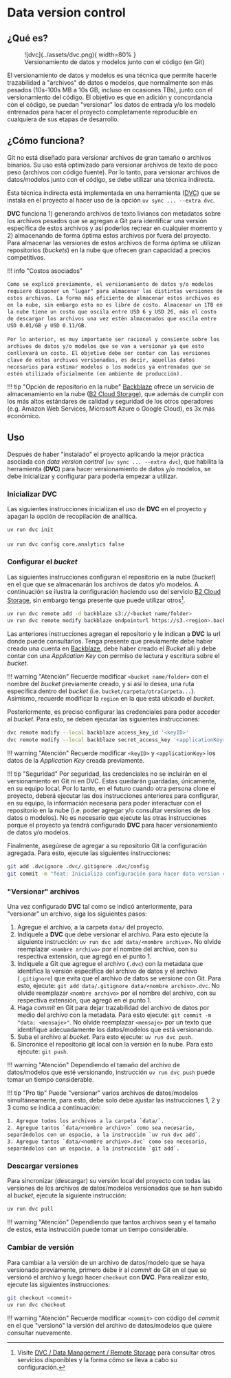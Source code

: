 # Data version control

## ¿Qué es?

<figure markdown>
  ![dvc](../assets/dvc.png){ width=80% }
  <figcaption>Versionamiento de datos y modelos junto con el código (en Git)</figcaption>
</figure>

El versionamiento de datos y modelos es una técnica que permite hacerle trazabilidad a "archivos" de datos o modelos, que normalmente son más pesados (10s-100s MB a 10s GB, incluso en ocasiones TBs), junto con el versionamiento del código. El objetivo es que en adición y concordancia con el código, se puedan "versionar" los datos de entrada y/o los modelo entrenados para hacer el proyecto completamente reproducible en cualquiera de sus etapas de desarrollo.

## ¿Cómo funciona?

Git no está diseñado para versionar archivos de gran tamaño o archivos binarios. Su uso está optimizado para versionar archivos de texto de poco peso (archivos con código fuente). Por lo tanto, para versionar archivos de datos/modelos junto con el código, se debe utilizar una técnica indirecta.

Esta técnica indirecta está implementada en una herramienta ([DVC](https://dvc.org/doc/user-guide)) que se instala en el proyecto al hacer uso de la opción `uv sync ... --extra dvc`.

**DVC** funciona 1) generando archivos de texto livianos con metadatos sobre los archivos pesados que se agregan a Git para identificar una versión específica de estos archivos y así poderlos recrear en cualquier momento y 2) almacenando de forma óptima estos archivos por fuera del proyecto. Para almacenar las versiones de estos archivos de forma óptima se utilizan repositorios (_buckets_) en la nube que ofrecen gran capacidad a precios competitivos.

!!! info "Costos asociados"

    Como se explicó previamente, el versionamiento de datos y/o modelos requiere disponer un "lugar" para almacenar las distintas versiones de estos archivos. La forma más eficiente de almacenar estos archivos es en la nube, sin embargo esto no es libre de costo. Almacenar un 1TB en la nube tiene un costo que oscila entre USD 6 y USD 26, más el costo de descargar los archivos una vez estén almacenados que oscila entre USD 0.01/GB y USD 0.11/GB.

    Por lo anterior, es muy importante ser racional y consiente sobre los archivos de datos y/o modelos que se van a versionar ya que esto conllevará un costo. El objetivo debe ser contar con las versiones clave de estos archivos versionadas, es decir, aquellas datos necesarios para estimar modelos o los modelos ya entrenados que se estén utilizado oficialmente (en ambiente de producción).

!!! tip "Opción de repositorio en la nube"
    [Backblaze](https://www.backblaze.com/) ofrece un servicio de almacenamiento en la nube ([B2 Cloud Storage](https://www.backblaze.com/cloud-storage)), que además de cumplir con los más altos estándares de calidad y seguridad de los otros operadores (e.g. Amazon Web Services, Microsoft Azure o Google Cloud), es 3x más económico.

## Uso

Después de haber "instalado" el proyecto aplicando la mejor práctica asociada con _data version control_ (`uv sync ... --extra dvc`), que habilita la herramienta (**DVC**) para hacer versionamiento de datos y/o modelos, se debe inicializar y configurar para poderla empezar a utilizar.

### Inicializar **DVC**

Las siguientes instrucciones inicializan el uso de **DVC** en el proyecto y apagan la opción de recopilación de analítica.

```sh
uv run dvc init

uv run dvc config core.analytics false
```

### Configurar el _bucket_

Las siguientes instrucciones configuran el repositorio en la nube (_bucket_) en el que que se almacenarán los archivos de datos y/o modelos. A continuación se ilustra la configuración haciendo uso del servicio [B2 Cloud Storage](https://www.backblaze.com/cloud-storage), sin embargo tenga presente que puede utilizar otros[^1].

```sh
uv run dvc remote add -d backblaze s3://<bucket name/folder>
uv run dvc remote modify backblaze endpointurl https://s3.<region>.backblazeb2.com
```

Las anteriores instrucciones agregan el repositorio y le indican a **DVC** la url donde puede consultarlos. Tenga presente que previamente debe haber creado una cuenta en [Backblaze](https://www.backblaze.com/), debe haber creado el _Bucket_ allí y debe contar con una _Application Key_ con permiso de lectura y escritura sobre el _bucket_.

!!! warning "Atención"
    Recuerde modificar `<bucket name/folder>` con el nombre del _bucket_ previamente creado, y si así lo desea, una ruta específica dentro del _bucket_ (i.e. `bucket/carpeta/otraCarpeta...`). Asimismo, recuerde modificar la `region` en la que está ubicado el _bucket_.

Posteriormente, es preciso configurar las credenciales para poder acceder al _bucket_. Para esto, se deben ejecutar las siguientes instrucciones:

```sh
dvc remote modify --local backblaze access_key_id '<keyID>'
dvc remote modify --local backblaze secret_access_key '<applicationKey>'
```

!!! warning "Atención"
    Recuerde modificar `<keyID>` y `<applicationKey>` los datos de la _Application Key_ creada previamente.

!!! tip "Seguridad"
    Por seguridad, las credenciales no se incluirán en el versionamiento en Git ni en DVC. Estas quedarán guardadas, únicamente, en su equipo local. Por lo tanto, en el futuro cuando otra persona clone el proyecto, deberá ejecutar las dos instrucciones anteriores para configurar, en su equipo, la información necesaria para poder interactuar con el repositorio en la nube (i.e. poder agregar y/o consultar versiones de los datos o modelos). No es necesario que ejecute las otras instrucciones porque el proyecto ya tendrá configurado **DVC** para hacer versionamiento de datos y/o modelos.

Finalmente, asegúrese de agregar a su repositorio Git la configuración agregada. Para esto, ejecute las siguientes instrucciones:

```sh
git add .dvcignore .dvc/.gitignore .dvc/config
git commit -m "feat: Inicializa configuración para hacer data version control"
```

### "Versionar" archivos

Una vez configurado **DVC** tal como se indicó anteriormente, para "versionar" un archivo, siga los siguientes pasos:

1. Agregue el archivo, a la carpeta `data/` del proyecto.
2. Indíquele a **DVC** que debe versionar el archivo. Para esto ejecute la siguiente instrucción: `uv run dvc add data/<nombre archivo>`. No olvide reemplazar `<nombre archivo>` por el nombre del archivo, con su respectiva extensión, que agregó en el punto 1.
3. Indíquele a Git que agregue el archivo (`.dvc`) con la metadata que identifica la versión especifica del archivo de datos y el archivo (`.gitignore`) que evita que el archivo de datos se versione con Git. Para esto, ejecute: `git add data/.gitignore data/<nombre archivo>.dvc`. No olvide reemplazar `<nombre archivo>` por el nombre del archivo, con su respectiva extensión, que agregó en el punto 1.
4. Haga _commit_ en Git para dejar trazabilidad del archivo de datos por medio del archivo con la metadata. Para esto ejecute: `git commit -m "data: <mensaje>"`. No olvide reemplazar `<mensaje>` por un texto que identifique adecuadamente los datos/modelos que está versionando.
5. Suba el archivo al _bucket_. Para esto ejecute: `uv run dvc push`.
6. Sincronice el repositorio git local con la versión en la nube. Para esto ejecute: `git push`.

!!! warning "Atención"
    Dependiendo el tamaño del archivo de datos/modelos que esté versionando, instrucción `uv run dvc push` puede tomar un tiempo considerable.

!!! tip "Pro tip"
    Puede "versionar" varios archivos de datos/modelos simultáneamente, para esto, debe solo debe ajustar las instrucciones 1, 2 y 3 como se indica a continuación:

    1. Agregue todos los archivos a la carpeta `data/`.
    2. Agregue tantos `data/<nombre archivo>` como sea necesario, separándolos con un espacio, a la instrucción `uv run dvc add`.
    3. Agregue tantos `data/<nombre archivo>.dvc` como sea necesario, separándolos con un espacio, a la instrucción `git add`.

### Descargar versiones

Para sincronizar (descargar) su versión local del proyecto con todas las versiones de los archivos de datos/modelos versionados que se han subido al _bucket_, ejecute la siguiente instrucción:

```sh
uv run dvc pull
```

!!! warning "Atención"
    Dependiendo que tantos archivos sean y el tamaño de estos, esta instrucción puede tomar un tiempo considerable.

### Cambiar de versión

Para cambiar a la versión de un archivo de datos/modelo que se haya versionado previamente, primero debe ir al _commit_ de Git en el que se versionó el archivo y luego hacer `checkout` con **DVC**. Para realizar esto, ejecute las siguientes instrucciones:

```sh
git checkout <commit>
uv run dvc checkout
```

!!! warning "Atención"
    Recuerde modificar `<commit>` con código del _commit_ en el que "versionó" la versión del archivo de datos/modelos que quiere consultar nuevamente.

[^1]: Visite [DVC / Data Management / Remote Storage](https://dvc.org/doc/user-guide/data-management/remote-storage) para consultar otros servicios disponibles y la forma cómo se lleva a cabo su configuración.
